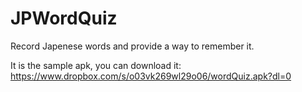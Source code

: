 # JPWordQuiz
Record Japenese words and provide a way to remember it.

It is the sample apk, you can download it:
https://www.dropbox.com/s/o03vk269wl29o06/wordQuiz.apk?dl=0
